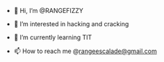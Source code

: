 - 👋 Hi, I’m @RANGEFIZZY
- 👀 I’m interested in hacking and cracking
- 🌱 I’m currently learning TIT
  
- 📫 How to reach me @rangeescalade@gmail.com

<!---
RANGEFIZZY/RANGEFIZZY is a ✨ special ✨ repository because its `README.md` (this file) appears on your GitHub profile.
You can click the Preview link to take a look at your changes.
--->
